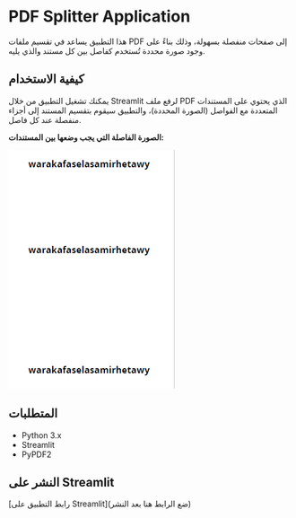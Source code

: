 # PDF Splitter Application
هذا التطبيق يساعد في تقسيم ملفات PDF إلى صفحات منفصلة بسهولة، وذلك بناءً على وجود صورة محددة تُستخدم كفاصل بين كل مستند والذي يليه.

## كيفية الاستخدام
يمكنك تشغيل التطبيق من خلال Streamlit لرفع ملف PDF الذي يحتوي على المستندات المتعددة مع الفواصل (الصورة المحددة)، والتطبيق سيقوم بتقسيم المستند إلى أجزاء منفصلة عند كل فاصل.

**الصورة الفاصلة التي يجب وضعها بين المستندات:**

![صورة الفاصل](https://github.com/tahwol/-PDF-/blob/main/%D9%88%D8%B1%D9%82%D8%A9%20%D9%81%D8%A7%D8%B5%D9%84%D8%A9.bmp?raw=true)

## المتطلبات
- Python 3.x
- Streamlit
- PyPDF2

## النشر على Streamlit
[رابط التطبيق على Streamlit](ضع الرابط هنا بعد النشر)
